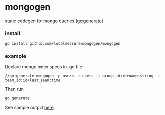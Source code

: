 # mongogen
static codegen for mongo queries (go:generate)

### install
```
go install github.com/localmeasure/mongogen/mongogen
```

### example

Declare mongo index specs in .go file
```
//go:generate mongogen -p users -c users -i group_id:id+name:string -i team_id:id+last_seen:time
```

Then run
```
go generate
```
See sample output [here](https://github.com/localmeasure/mongogen/blob/master/_example/mongo.go).

